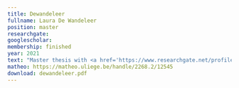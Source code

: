 ```yaml
---
title: Dewandeleer
fullname: Laura De Wandeleer
position: master
researchgate:
googlescholar:
membership: finished
year: 2021
text: "Master thesis with <a href='https://www.researchgate.net/profile/Yves-Laurent-5' target='_blank'>Yves Laurent</a> (Royal Belgian Institute of Natural Sciences) 'Influence de paramètres environnementaux et météorologiques sur l'activité des chiroptères dans un parc éolien en Région wallonne par suivi saisonnier - Le cas du parc de Mesnil-Saint-Blaise.'"
matheo: https://matheo.uliege.be/handle/2268.2/12545
download: dewandeleer.pdf
---
```


 